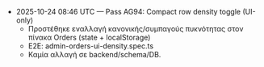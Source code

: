 - 2025-10-24 08:46 UTC — Pass AG94: Compact row density toggle (UI-only)
  - Προστέθηκε εναλλαγή κανονικής/συμπαγούς πυκνότητας στον πίνακα Orders (state + localStorage)
  - E2E: admin-orders-ui-density.spec.ts
  - Καμία αλλαγή σε backend/schema/DB.
